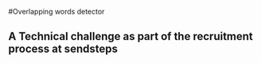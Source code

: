 #Overlapping words detector

## A Technical challenge as part of the recruitment process at sendsteps

